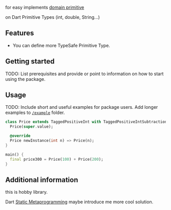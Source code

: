 for easy implements [domain primitive](https://freecontent.manning.com/domain-primitives-what-they-are-and-how-you-can-use-them-to-make-more-secure-software/)

on Dart Primitive Types (int, double, String...)

## Features

* You can define more TypeSafe Primitive Type.

## Getting started

TODO: List prerequisites and provide or point to information on how to
start using the package.

## Usage

TODO: Include short and useful examples for package users. Add longer examples
to [`/example`](./example/dart_primitive_type_wrapper_example.dart) folder. 

```dart
class Price extends TaggedPositiveInt with TaggedPositiveIntSubtraction {
  Price(super.value);

  @override
  Price newInstance(int n) => Price(n);
}

main() {
  final price300 = Price(100) + Price(200);
}
```

## Additional information

this is hobby library.

Dart [Static Metaprogramming](https://github.com/dart-lang/language/issues/1482) maybe introduce me more cool solution.
